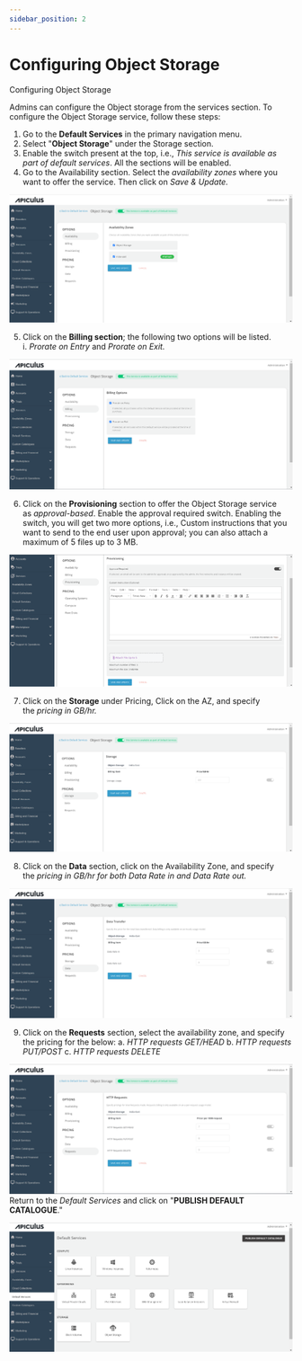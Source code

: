 ```yaml
---
sidebar_position: 2
---
```

# Configuring Object Storage

Configuring Object Storage

Admins can configure the Object storage from the services section. To configure the Object Storage service, follow these steps:

1. Go to the **Default Services** in the primary navigation menu.
2. Select "**Object Storage**" under the Storage section.
3. Enable the switch present at the top, i.e., _This service is available as part of default services_. All the sections will be enabled.
4. Go to the Availability section. Select the _availability zones_ where you want to offer the service. Then click on _Save & Update._

![Configuring Object Storage](img/ConfiguringObjectStorage1.png)

5. Click on the **Billing section**; the following two options will be listed. i. _Prorate on Entry_ and _Prorate on Exit._

![Configuring Object Storage](img/ConfiguringObjectStorage2.png)

6. Click on the **Provisioning** section to offer the Object Storage service as _approval-based_. Enable the approval required switch. Enabling the switch, you will get two more options, i.e., Custom instructions that you want to send to the end user upon approval; you can also attach a maximum of 5 files up to 3 MB. 

![Configuring Object Storage](img/ConfiguringObjectStorage3.png)

7. Click on the **Storage** under Pricing, Click on the AZ, and specify the _pricing in GB/hr._ 

![Configuring Object Storage](img/ConfiguringObjectStorage4.png)

8. Click on the **Data** section, click on the Availability Zone, and specify the _pricing in GB/hr for both Data Rate in and Data Rate out._ 

![Configuring Object Storage](img/ConfiguringObjectStorage5.png)

9. Click on the **Requests** section, select the availability zone, and specify the pricing for the below:
    a. _HTTP requests GET/HEAD_
    b. _HTTP requests PUT/POST_
    c. _HTTP requests DELETE_

![Configuring Object Storage](img/ConfiguringObjectStorage6.png)Return to the _Default Services_ and click on "**PUBLISH DEFAULT CATALOGUE**."

![Configuring Object Storage](img/ConfiguringObjectStorage7.png)